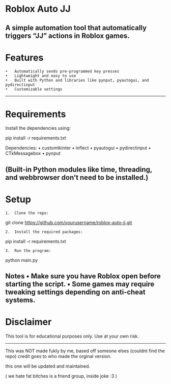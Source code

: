 # Roblox Auto JJ

A simple automation tool that automatically triggers “JJ” actions in Roblox games.
---

# Features

	•	Automatically sends pre-programmed key presses
	•	Lightweight and easy to use
	•	Built with Python and libraries like pynput, pyautogui, and pydirectinput
	•	Customizable settings
---
# Requirements

Install the dependencies using:

pip install -r requirements.txt

Dependencies:
	•	customtkinter
	•	inflect
	•	pyautogui
	•	pydirectinput
	•	CTkMessagebox
	•	pynput

(Built-in Python modules like time, threading, and webbrowser don’t need to be installed.)
---

# Setup
	1.	Clone the repo:

git clone https://github.com/yourusername/roblox-auto-jj.git

	2.	Install the required packages:

pip install -r requirements.txt

	3.	Run the program:

python main.py

Notes
	•	Make sure you have Roblox open before starting the script.
	•	Some games may require tweaking settings depending on anti-cheat systems.
---
 # Disclaimer

This tool is for educational purposes only.
Use at your own risk.

---

This was NOT made fukly by me, based off someone elses (couldnt find the repo) 
credit goes to who made the orginal version. 

this one will be updated and maintained.

( we hate fat bitches is a friend group, inside joke :3 )